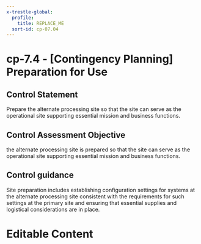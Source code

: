 ```yaml
---
x-trestle-global:
  profile:
    title: REPLACE_ME
  sort-id: cp-07.04
---
```


# cp-7.4 - \[Contingency Planning\] Preparation for Use

## Control Statement

Prepare the alternate processing site so that the site can serve as the operational site supporting essential mission and business functions.

## Control Assessment Objective

the alternate processing site is prepared so that the site can serve as the operational site supporting essential mission and business functions.

## Control guidance

Site preparation includes establishing configuration settings for systems at the alternate processing site consistent with the requirements for such settings at the primary site and ensuring that essential supplies and logistical considerations are in place.

# Editable Content

<!-- Make additions and edits below -->
<!-- The above represents the contents of the control as received by the profile, prior to additions. -->
<!-- If the profile makes additions to the control, they will appear below. -->
<!-- The above markdown may not be edited but you may edit the content below, and/or introduce new additions to be made by the profile. -->
<!-- If there is a yaml header at the top, parameter values may be edited. Use --set-parameters to incorporate the changes during assembly. -->
<!-- The content here will then replace what is in the profile for this control, after running profile-assemble. -->
<!-- The current profile has no added parts for this control, but you may add new ones here. -->
<!-- Each addition must have a heading either of the form ## Control my_addition_name -->
<!-- or ## Part a. (where the a. refers to one of the control statement labels.) -->
<!-- "## Control" parts are new parts added after the statement part. -->
<!-- "## Part" parts are new parts added into the top-level statement part with that label. -->
<!-- Subparts may be added with nested hash levels of the form ### My Subpart Name -->
<!-- underneath the parent ## Control or ## Part being added -->
<!-- See https://ibm.github.io/compliance-trestle/tutorials/ssp_profile_catalog_authoring/ssp_profile_catalog_authoring for guidance. -->
